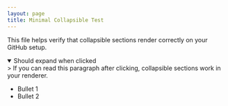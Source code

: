 ```yaml
---
layout: page
title: Minimal Collapsible Test
---
```


This file helps verify that collapsible sections render correctly on your GitHub setup.

<details open markdown="1">>
<summary>Should expand when clicked</summary>
If you can read this paragraph after clicking, collapsible sections work in your renderer.

- Bullet 1
- Bullet 2

</details>

